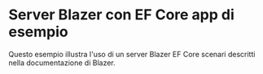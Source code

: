 # <a name="blazor-server-with-ef-core-sample-app"></a>Server Blazer con EF Core app di esempio

Questo esempio illustra l'uso di un server Blazer EF Core scenari descritti nella documentazione di Blazer.

